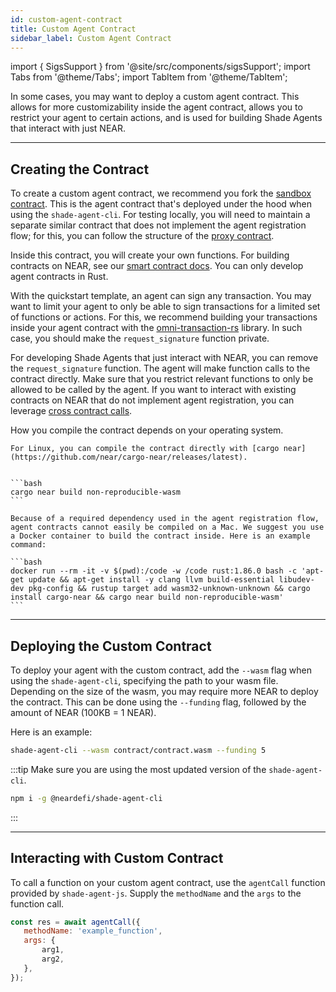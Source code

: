 ```yaml
---
id: custom-agent-contract
title: Custom Agent Contract
sidebar_label: Custom Agent Contract
---
```


import { SigsSupport } from '@site/src/components/sigsSupport';
import Tabs from '@theme/Tabs';
import TabItem from '@theme/TabItem';

In some cases, you may want to deploy a custom agent contract. This allows for more customizability inside the agent contract, allows you to restrict your agent to certain actions, and is used for building Shade Agents that interact with just NEAR.

---

## Creating the Contract

To create a custom agent contract, we recommend you fork the [sandbox contract](https://github.com/NearDeFi/shade-agent-js/tree/main/contracts/sandbox). This is the agent contract that's deployed under the hood when using the `shade-agent-cli`. For testing locally, you will need to maintain a separate similar contract that does not implement the agent registration flow; for this, you can follow the structure of the [proxy contract](https://github.com/NearDeFi/shade-agent-js/tree/main/contracts/proxy).

Inside this contract, you will create your own functions. For building contracts on NEAR, see our [smart contract docs](../../smart-contracts/quickstart.md). You can only develop agent contracts in Rust.

With the quickstart template, an agent can sign any transaction. You may want to limit your agent to only be able to sign transactions for a limited set of functions or actions. For this, we recommend building your transactions inside your agent contract with the [omni-transaction-rs](https://github.com/near/omni-transaction-rs) library. In such case, you should make the `request_signature` function private.

For developing Shade Agents that just interact with NEAR, you can remove the `request_signature` function. The agent will make function calls to the contract directly. Make sure that you restrict relevant functions to only be allowed to be called by the agent. If you want to interact with existing contracts on NEAR that do not implement agent registration, you can leverage [cross contract calls](../../smart-contracts/anatomy/crosscontract.md).

How you compile the contract depends on your operating system.

<Tabs groupId="code-tabs">

<TabItem value="linux" label="Linux">

    For Linux, you can compile the contract directly with [cargo near](https://github.com/near/cargo-near/releases/latest).


    ```bash
    cargo near build non-reproducible-wasm
    ```

</TabItem>

<TabItem value="mac" label="Mac">

    Because of a required dependency used in the agent registration flow, agent contracts cannot easily be compiled on a Mac. We suggest you use a Docker container to build the contract inside. Here is an example command:

    ```bash
    docker run --rm -it -v $(pwd):/code -w /code rust:1.86.0 bash -c 'apt-get update && apt-get install -y clang llvm build-essential libudev-dev pkg-config && rustup target add wasm32-unknown-unknown && cargo install cargo-near && cargo near build non-reproducible-wasm'
    ```

</TabItem>

</Tabs>

---

## Deploying the Custom Contract

To deploy your agent with the custom contract, add the `--wasm` flag when using the `shade-agent-cli`, specifying the path to your wasm file. Depending on the size of the wasm, you may require more NEAR to deploy the contract. This can be done using the `--funding` flag, followed by the amount of NEAR (100KB = 1 NEAR).

Here is an example:

```bash
shade-agent-cli --wasm contract/contract.wasm --funding 5
```

:::tip
Make sure you are using the most updated version of the `shade-agent-cli`.

```bash
npm i -g @neardefi/shade-agent-cli
```
:::

---

## Interacting with Custom Contract 

To call a function on your custom agent contract, use the `agentCall` function provided by `shade-agent-js`. Supply the `methodName` and the `args` to the function call.

```js
const res = await agentCall({
   methodName: 'example_function',
   args: {
       arg1,
       arg2,
   },
});
```

<SigsSupport />
